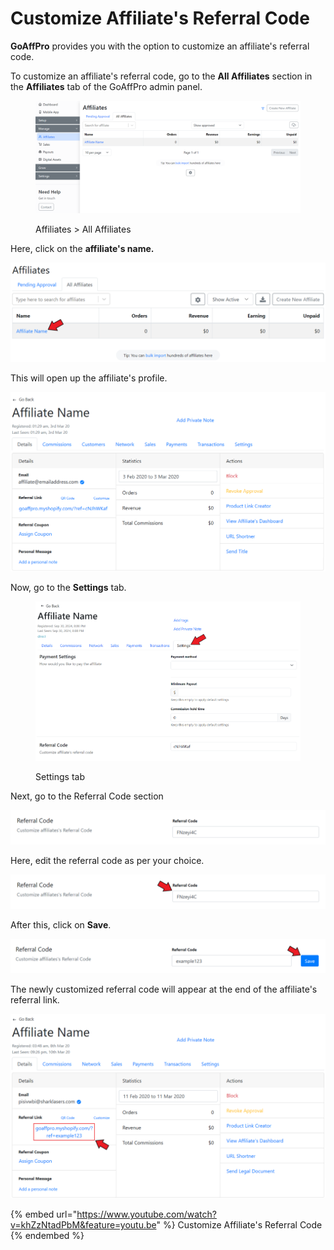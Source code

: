 # Customize Affiliate's Referral Code

**GoAffPro** provides you with the option to customize an affiliate's referral code.&#x20;

To customize an affiliate's referral code, go to the **All Affiliates** section in the **Affiliates** tab of the GoAffPro admin panel.

<figure><img src="../../../.gitbook/assets/image (3520).png" alt=""><figcaption><p>Affiliates > All Affiliates</p></figcaption></figure>

Here, click on the **affiliate's name.**

![Click on the affiliate's name](<../../../.gitbook/assets/Annotation 2020-03-03 013129.png>)

This will open up the affiliate's profile.

![Affiliate Profile](<../../../.gitbook/assets/Annotation 2020-03-03 013817 (1).png>)

Now, go to the **Settings** tab.

<figure><img src="../../../.gitbook/assets/Screenshot 2024-09-30 2021492.png" alt=""><figcaption><p>Settings tab</p></figcaption></figure>

Next, go to the Referral Code section

![Referral Code](<../../../.gitbook/assets/image (664).png>)

Here, edit the referral code as per your choice.

![Edit the referral code](<../../../.gitbook/assets/Annotation 2020-03-11 012244.png>)

After this, click on **Save**.

![Click on Save ](<../../../.gitbook/assets/Annotation 2020-03-11 012413.png>)

The newly customized referral code will appear at the end of the affiliate's referral link.&#x20;

![](<../../../.gitbook/assets/Annotation 2020-03-11 012650.png>)

{% embed url="https://www.youtube.com/watch?v=khZzNtadPbM&feature=youtu.be" %}
Customize Affiliate's Referral Code
{% endembed %}
